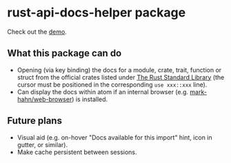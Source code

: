# rust-api-docs-helper package

Check out the [demo](./demo/demo.mp4).

## What this package can do
* Opening (via key binding) the docs for a module, crate, trait, function or struct from the official crates listed under [The Rust Standard Library](http://doc.rust-lang.org/std/) (the cursor must be positioned in the corresponding ``use xxx::xxx`` line).
* Can display the docs within atom if an internal browser (e.g. [mark-hahn/web-browser](https://atom.io/packages/web-browser)) is installed.

## Future plans
* Visual aid (e.g. on-hover "Docs available for this import" hint, icon in gutter, or similar).
* Make cache persistent between sessions.
